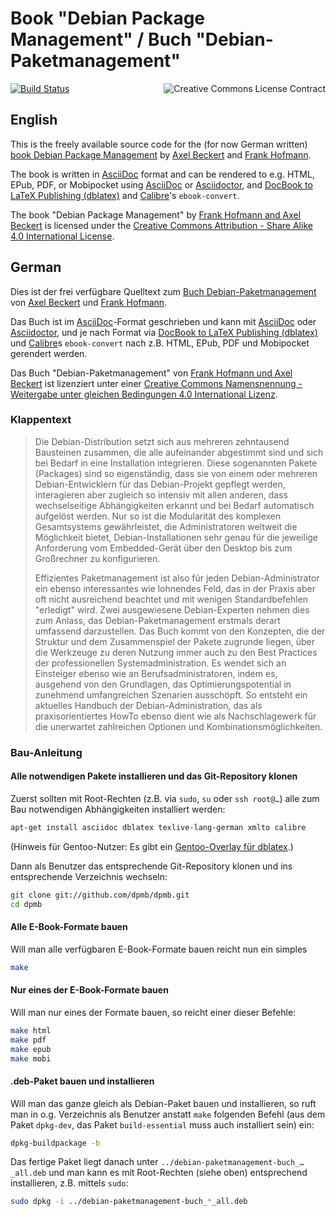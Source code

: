 # Book "Debian Package Management" / Buch "Debian-Paketmanagement"

<a rel="license" href="http://creativecommons.org/licenses/by-sa/4.0/"><img alt="Creative Commons License Contract" style="border-width:0" src="https://i.creativecommons.org/l/by-sa/4.0/88x31.png" align="right" /></a>
[![Build Status](https://travis-ci.org/dpmb/dpmb.svg?branch=master)](https://travis-ci.org/dpmb/dpmb)

## English

This is the freely available source code for the (for now German written)
[book Debian Package Management](http://www.dpmb.org/) by
[Axel Beckert](http://axel.beckert.ch/) and
[Frank Hofmann](http://www.efho.de/).

The book is written in [AsciiDoc](http://asciidoc.org/) format and can
be rendered to e.g. HTML, EPub, PDF, or Mobipocket using
[AsciiDoc](http://asciidoc.org/) or
[Asciidoctor](http://asciidoctor.org/), and
[DocBook to LaTeX Publishing (dblatex)](http://dblatex.sourceforge.net/)
and [Calibre](http://calibre-ebook.com/)'s `ebook-convert`.

<span xmlns:dct="http://purl.org/dc/terms/" href="http://purl.org/dc/dcmitype/Text" property="dct:title" rel="dct:type">The book "Debian Package Management"</span> by <a xmlns:cc="http://creativecommons.org/ns#" href="http://www.dpmb.org/" property="cc:attributionName" rel="cc:attributionURL">Frank Hofmann and Axel Beckert</a> is licensed under the <a rel="license" href="http://creativecommons.org/licenses/by-sa/4.0/">Creative Commons Attribution - Share Alike 4.0 International License</a>.

## German

Dies ist der frei verfügbare Quelltext zum
[Buch Debian-Paketmanagement](http://www.dpmb.org/) von
[Axel Beckert](http://axel.beckert.ch/) und
[Frank Hofmann](http://www.efho.de/).

Das Buch ist im [AsciiDoc](http://asciidoc.org/)-Format geschrieben
und kann mit [AsciiDoc](http://asciidoc.org/) oder
[Asciidoctor](http://asciidoctor.org/), und je nach Format via
[DocBook to LaTeX Publishing (dblatex)](http://dblatex.sourceforge.net/)
und [Calibre](http://calibre-ebook.com/)s `ebook-convert` nach
z.B. HTML, EPub, PDF und Mobipocket gerendert werden.

<span xmlns:dct="http://purl.org/dc/terms/" href="http://purl.org/dc/dcmitype/Text" property="dct:title" rel="dct:type">Das Buch "Debian-Paketmanagement"</span> von <a xmlns:cc="http://creativecommons.org/ns#" href="http://www.debian-paketmanagement.de/" property="cc:attributionName" rel="cc:attributionURL">Frank Hofmann und Axel Beckert</a> ist lizenziert unter einer <a rel="license" href="http://creativecommons.org/licenses/by-sa/4.0/">Creative Commons Namensnennung - Weitergabe unter gleichen Bedingungen 4.0 International Lizenz</a>.

### Klappentext

> Die Debian-Distribution setzt sich aus mehreren zehntausend Bausteinen
> zusammen, die alle aufeinander abgestimmt sind und sich bei Bedarf in
> eine Installation integrieren. Diese sogenannten Pakete (Packages)
> sind so eigenständig, dass sie von einem oder mehreren
> Debian-Entwicklern für das Debian-Projekt gepflegt werden,
> interagieren aber zugleich so intensiv mit allen anderen, dass
> wechselseitige Abhängigkeiten erkannt und bei Bedarf automatisch
> aufgelöst werden. Nur so ist die Modularität des komplexen
> Gesamtsystems gewährleistet, die Administratoren weltweit die
> Möglichkeit bietet, Debian-Installationen sehr genau für die jeweilige
> Anforderung vom Embedded-Gerät über den Desktop bis zum Großrechner zu
> konfigurieren.
>
> Effizientes Paketmanagement ist also für jeden Debian-Administrator
> ein ebenso interessantes wie lohnendes Feld, das in der Praxis aber
> oft nicht ausreichend beachtet und mit wenigen Standardbefehlen
> "erledigt" wird. Zwei ausgewiesene Debian-Experten nehmen dies zum
> Anlass, das Debian-Paketmanagement erstmals derart umfassend
> darzustellen. Das Buch kommt von den Konzepten, die der Struktur und
> dem Zusammenspiel der Pakete zugrunde liegen, über die Werkzeuge zu
> deren Nutzung immer auch zu den Best Practices der professionellen
> Systemadministration. Es wendet sich an Einsteiger ebenso wie an
> Berufsadministratoren, indem es, ausgehend von den Grundlagen, das
> Optimierungspotential in zunehmend umfangreichen Szenarien
> ausschöpft. So entsteht ein aktuelles Handbuch der
> Debian-Administration, das als praxisorientiertes HowTo ebenso dient
> wie als Nachschlagewerk für die unerwartet zahlreichen Optionen und
> Kombinationsmöglichkeiten.

### Bau-Anleitung

#### Alle notwendigen Pakete installieren und das Git-Repository klonen

Zuerst sollten mit Root-Rechten (z.B. via `sudo`, `su` oder `ssh
root@…`) alle zum Bau notwendigen Abhängigkeiten installiert werden:

```sh
apt-get install asciidoc dblatex texlive-lang-german xmlto calibre
```

(Hinweis für Gentoo-Nutzer: Es gibt ein
[Gentoo-Overlay für dblatex](http://gpo.zugaina.org/app-text/dblatex).)

Dann als Benutzer das entsprechende Git-Repository klonen und ins
entsprechende Verzeichnis wechseln:

```sh
git clone git://github.com/dpmb/dpmb.git
cd dpmb
```

#### Alle E-Book-Formate bauen

Will man alle verfügbaren E-Book-Formate bauen reicht nun ein simples

```sh
make
```

#### Nur eines der E-Book-Formate bauen

Will man nur eines der Formate bauen, so reicht einer dieser Befehle:

```sh
make html
make pdf
make epub
make mobi
```

#### .deb-Paket bauen und installieren

Will man das ganze gleich als Debian-Paket bauen und installieren, so
ruft man in o.g. Verzeichnis als Benutzer anstatt `make` folgenden
Befehl (aus dem Paket `dpkg-dev`, das Paket `build-essential` muss auch
installiert sein) ein:

```sh
dpkg-buildpackage -b
```

Das fertige Paket liegt danach unter
`../debian-paketmanagement-buch_…_all.deb` und man kann es mit
Root-Rechten (siehe oben) entsprechend installieren, z.B. mittels
`sudo`:

```sh
sudo dpkg -i ../debian-paketmanagement-buch_*_all.deb
```
